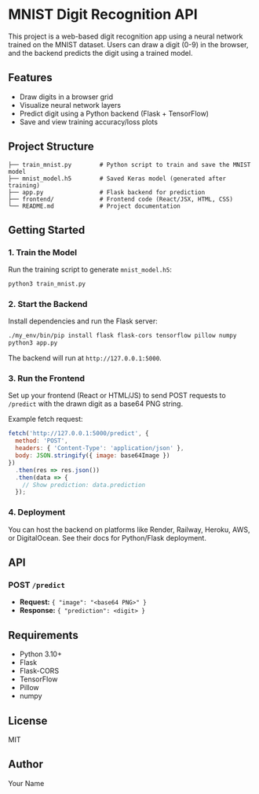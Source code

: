 # MNIST Digit Recognition API

This project is a web-based digit recognition app using a neural network trained on the MNIST dataset. Users can draw a digit (0-9) in the browser, and the backend predicts the digit using a trained model.

## Features
- Draw digits in a browser grid
- Visualize neural network layers
- Predict digit using a Python backend (Flask + TensorFlow)
- Save and view training accuracy/loss plots

## Project Structure
```
├── train_mnist.py        # Python script to train and save the MNIST model
├── mnist_model.h5        # Saved Keras model (generated after training)
├── app.py                # Flask backend for prediction
├── frontend/             # Frontend code (React/JSX, HTML, CSS)
└── README.md             # Project documentation
```

## Getting Started

### 1. Train the Model
Run the training script to generate `mnist_model.h5`:
```bash
python3 train_mnist.py
```

### 2. Start the Backend
Install dependencies and run the Flask server:
```bash
./my_env/bin/pip install flask flask-cors tensorflow pillow numpy
python3 app.py
```
The backend will run at `http://127.0.0.1:5000`.

### 3. Run the Frontend
Set up your frontend (React or HTML/JS) to send POST requests to `/predict` with the drawn digit as a base64 PNG string.

Example fetch request:
```js
fetch('http://127.0.0.1:5000/predict', {
  method: 'POST',
  headers: { 'Content-Type': 'application/json' },
  body: JSON.stringify({ image: base64Image })
})
  .then(res => res.json())
  .then(data => {
    // Show prediction: data.prediction
  });
```

### 4. Deployment
You can host the backend on platforms like Render, Railway, Heroku, AWS, or DigitalOcean. See their docs for Python/Flask deployment.

## API
### POST `/predict`
- **Request:** `{ "image": "<base64 PNG>" }`
- **Response:** `{ "prediction": <digit> }`

## Requirements
- Python 3.10+
- Flask
- Flask-CORS
- TensorFlow
- Pillow
- numpy

## License
MIT

## Author
Your Name
